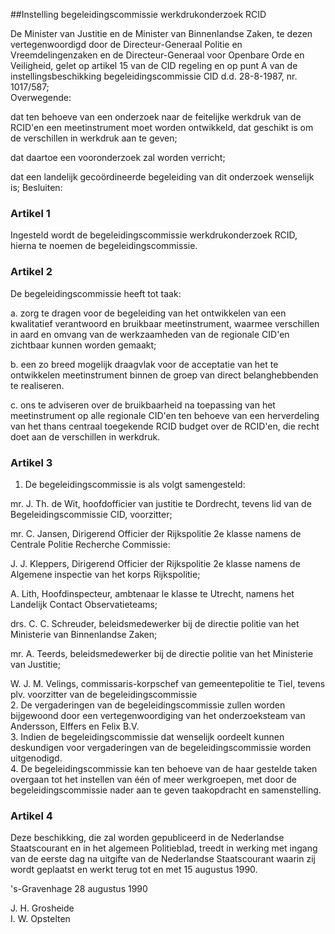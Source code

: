<meta http-equiv='Content-Type' content='text/html; charset=utf-8' />

##Instelling begeleidingscommissie werkdrukonderzoek RCID

De Minister van Justitie en de Minister van Binnenlandse Zaken, te dezen vertegenwoordigd door de Directeur-Generaal Politie en Vreemdelingenzaken en de Directeur-Generaal voor Openbare Orde en Veiligheid, gelet op artikel 15 van de CID regeling en op punt A van de instellingsbeschikking begeleidingscommissie CID d.d. 28-8-1987, nr. 1017/587;  
Overwegende:

dat ten behoeve van een onderzoek naar de feitelijke werkdruk van de RCID'en een meetinstrument moet worden ontwikkeld, dat geschikt is om de verschillen in werkdruk aan te geven;  

dat daartoe een vooronderzoek zal worden verricht;  

dat een landelijk gecoördineerde begeleiding van dit onderzoek wenselijk is;     Besluiten:    

### Artikel  1  

Ingesteld wordt de begeleidingscommissie werkdrukonderzoek RCID, hierna te noemen de begeleidingscommissie.  

### Artikel  2  

De begeleidingscommissie heeft tot taak: 

a. zorg te dragen voor de begeleiding van het ontwikkelen van een kwalitatief verantwoord en bruikbaar meetinstrument, waarmee verschillen in aard en omvang van de werkzaamheden van de regionale CID'en zichtbaar kunnen worden gemaakt;  

b. een zo breed mogelijk draagvlak voor de acceptatie van het te ontwikkelen meetinstrument binnen de groep van direct belanghebbenden te realiseren.  

c. ons te adviseren over de bruikbaarheid na toepassing van het meetinstrument op alle regionale CID'en ten behoeve van een herverdeling van het thans centraal toegekende RCID budget over de RCID'en, die recht doet aan de verschillen in werkdruk.    

### Artikel  3  

1.  De begeleidingscommissie is als volgt samengesteld: 

mr. J. Th. de Wit, hoofdofficier van justitie te Dordrecht, tevens lid van de Begeleidingscommissie CID, voorzitter;  

mr. C. Jansen, Dirigerend Officier der Rijkspolitie 2e klasse namens de Centrale Politie Recherche Commissie:  

J. J. Kleppers, Dirigerend Officier der Rijkspolitie 2e klasse namens de Algemene inspectie van het korps Rijkspolitie;  

A. Lith, Hoofdinspecteur, ambtenaar le klasse te Utrecht, namens het Landelijk Contact Observatieteams;  

drs. C. C. Schreuder, beleidsmedewerker bij de directie politie van het Ministerie van Binnenlandse Zaken;  

mr. A. Teerds, beleidsmedewerker bij de directie politie van het Ministerie van Justitie;  

W. J. M. Velings, commissaris-korpschef van gemeentepolitie te Tiel, tevens plv. voorzitter van de begeleidingscommissie     
2.  De vergaderingen van de begeleidingscommissie zullen worden bijgewoond door een vertegenwoordiging van het onderzoeksteam van Andersson, Elffers en Felix B.V.   
3.  Indien de begeleidingscommissie dat wenselijk oordeelt kunnen deskundigen voor vergaderingen van de begeleidingscommissie worden uitgenodigd.   
4.  De begeleidingscommissie kan ten behoeve van de haar gestelde taken overgaan tot het instellen van één of meer werkgroepen, met door de begeleidingscommissie nader aan te geven taakopdracht en samenstelling.   

### Artikel  4  

Deze beschikking, die zal worden gepubliceerd in de Nederlandse Staatscourant en in het algemeen Politieblad, treedt in werking met ingang van de eerste dag na uitgifte van de Nederlandse Staatscourant waarin zij wordt geplaatst en werkt terug tot en met 15 augustus 1990.  

's-Gravenhage 
28 augustus 1990    

J. H. Grosheide  
I. W. Opstelten      
